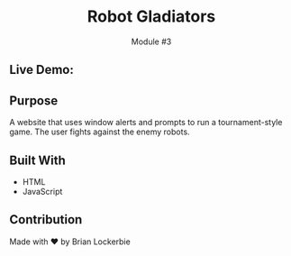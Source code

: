 <h1 align="center">Robot Gladiators</h1>
<p align="center">Module #3</p>

## Live Demo: 

## Purpose
A website that uses window alerts and prompts to run a tournament-style game. The user fights against the enemy robots.

## Built With
* HTML
* JavaScript


## Contribution
Made with ❤️ by Brian Lockerbie
